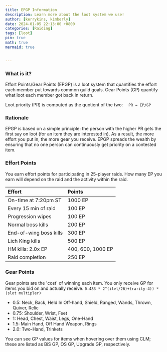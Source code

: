 ```yaml
---
title: EPGP Information
description: Learn more about the loot system we use!
author: [kerrykins, kimberly]
date: 2024-01-05 22:13:00 +0800
categories: [Raiding]
tags: [loot]
pin: true
math: true
mermaid: true


---
```


### What is it?

Effort Points/Gear Points (EPGP) is a loot system that quantifies the effort each member put towards common guild goals. Gear Points (GP) quantify what loot each member got back in return.

Loot priority (PR) is computed as the quotient of the two:
```  PR = EP/GP```

### Rationale

EPGP is based on a simple principle: the person with the higher PR gets the first say on loot (for an item they are interested in). As a result, the more effort you put in, the more gear you receive. EPGP spreads the wealth by ensuring that no one person can continuously get priority on a contested item.

### Effort Points

You earn effort points for participating in 25-player raids. How many EP you earn will depend on the raid and the activity within the raid.

| Effort                | Points         |
| :--------------------------- | :--------------- |
| On-time at 7:20pm ST         | 1000 EP   |
| Every 15 min of raid        | 100 EP   |
| Progression wipes       | 100 EP   |
| Normal boss kills        | 200 EP   |
| End-of-wing boss kills      | 300 EP   |
| Lich King kills       | 500 EP   |
| HM kills: 2.0x EP | 400, 600, 1000  EP   |
| Raid completion     | 250 EP   |

### Gear Points

Gear points are the 'cost' of winning each item. You only receive GP for items you bid on and actually receive.
```0.483 * 2^(ilvl/26)+(rarity-4)) * (slot multipler)```

- 0.5: Neck, Back, Held In Off-hand, Shield, Ranged, Wands, Thrown, Quiver, Relic
- 0.75: Shoulder, Wrist, Feet
- 1: Head, Chest, Waist, Legs, One-Hand
- 1.5: Main Hand, Off Hand Weapon, Rings
- 2.0: Two-Hand, Trinkets

You can see GP values for items when hovering over them using CLM; these are listed as BiS GP, OS GP, Upgrade GP, respectively.